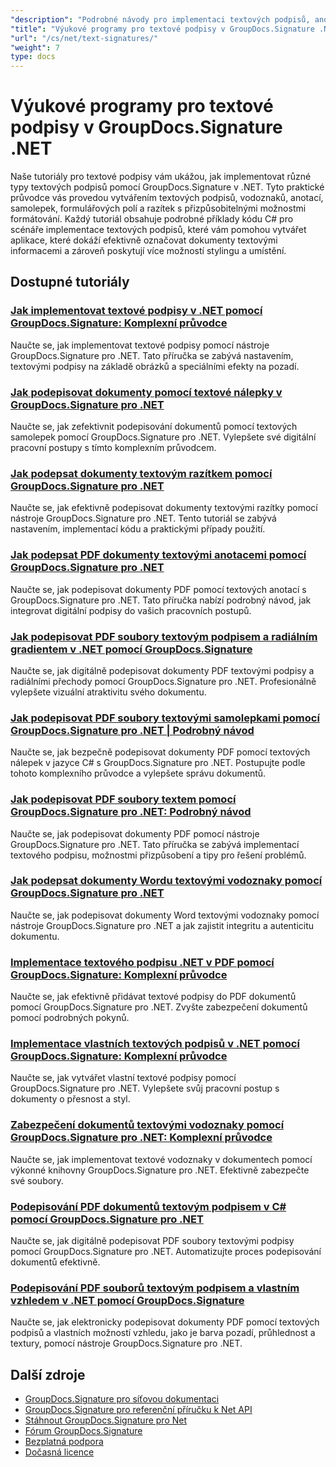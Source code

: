 ```yaml
---
"description": "Podrobné návody pro implementaci textových podpisů, anotací, vodoznaků a textového označování dokumentů pomocí GroupDocs.Signature pro .NET."
"title": "Výukové programy pro textové podpisy v GroupDocs.Signature .NET"
"url": "/cs/net/text-signatures/"
"weight": 7
type: docs
---
```

# Výukové programy pro textové podpisy v GroupDocs.Signature .NET

Naše tutoriály pro textové podpisy vám ukážou, jak implementovat různé typy textových podpisů pomocí GroupDocs.Signature v .NET. Tyto praktické průvodce vás provedou vytvářením textových podpisů, vodoznaků, anotací, samolepek, formulářových polí a razítek s přizpůsobitelnými možnostmi formátování. Každý tutoriál obsahuje podrobné příklady kódu C# pro scénáře implementace textových podpisů, které vám pomohou vytvářet aplikace, které dokáží efektivně označovat dokumenty textovými informacemi a zároveň poskytují více možností stylingu a umístění.

## Dostupné tutoriály

### [Jak implementovat textové podpisy v .NET pomocí GroupDocs.Signature: Komplexní průvodce](./master-text-signatures-dotnet-groupdocs-signature/)
Naučte se, jak implementovat textové podpisy pomocí nástroje GroupDocs.Signature pro .NET. Tato příručka se zabývá nastavením, textovými podpisy na základě obrázků a speciálními efekty na pozadí.

### [Jak podepisovat dokumenty pomocí textové nálepky v GroupDocs.Signature pro .NET](./sign-documents-text-sticker-groupdocs-signature-dotnet/)
Naučte se, jak zefektivnit podepisování dokumentů pomocí textových samolepek pomocí GroupDocs.Signature pro .NET. Vylepšete své digitální pracovní postupy s tímto komplexním průvodcem.

### [Jak podepsat dokumenty textovým razítkem pomocí GroupDocs.Signature pro .NET](./sign-documents-text-stamp-groupdocs-signature-net/)
Naučte se, jak efektivně podepisovat dokumenty textovými razítky pomocí nástroje GroupDocs.Signature pro .NET. Tento tutoriál se zabývá nastavením, implementací kódu a praktickými případy použití.

### [Jak podepsat PDF dokumenty textovými anotacemi pomocí GroupDocs.Signature pro .NET](./sign-pdf-text-annotations-groupdocs-signature-net/)
Naučte se, jak podepisovat dokumenty PDF pomocí textových anotací s GroupDocs.Signature pro .NET. Tato příručka nabízí podrobný návod, jak integrovat digitální podpisy do vašich pracovních postupů.

### [Jak podepisovat PDF soubory textovým podpisem a radiálním gradientem v .NET pomocí GroupDocs.Signature](./sign-pdf-text-radial-gradient-groupdocs-dotnet/)
Naučte se, jak digitálně podepisovat dokumenty PDF textovými podpisy a radiálními přechody pomocí GroupDocs.Signature pro .NET. Profesionálně vylepšete vizuální atraktivitu svého dokumentu.

### [Jak podepisovat PDF soubory textovými samolepkami pomocí GroupDocs.Signature pro .NET | Podrobný návod](./sign-pdfs-text-sticker-groupdocs-signature-net/)
Naučte se, jak bezpečně podepisovat dokumenty PDF pomocí textových nálepek v jazyce C# s GroupDocs.Signature pro .NET. Postupujte podle tohoto komplexního průvodce a vylepšete správu dokumentů.

### [Jak podepisovat PDF soubory textem pomocí GroupDocs.Signature pro .NET: Podrobný návod](./sign-pdf-text-groupdocs-signature-net/)
Naučte se, jak podepisovat dokumenty PDF pomocí nástroje GroupDocs.Signature pro .NET. Tato příručka se zabývá implementací textového podpisu, možnostmi přizpůsobení a tipy pro řešení problémů.

### [Jak podepsat dokumenty Wordu textovými vodoznaky pomocí GroupDocs.Signature pro .NET](./sign-word-documents-text-watermark-groupdocs-dotnet/)
Naučte se, jak podepisovat dokumenty Word textovými vodoznaky pomocí nástroje GroupDocs.Signature pro .NET a jak zajistit integritu a autenticitu dokumentu.

### [Implementace textového podpisu .NET v PDF pomocí GroupDocs.Signature: Komplexní průvodce](./implement-net-text-signature-in-pdfs-groupdocs/)
Naučte se, jak efektivně přidávat textové podpisy do PDF dokumentů pomocí GroupDocs.Signature pro .NET. Zvyšte zabezpečení dokumentů pomocí podrobných pokynů.

### [Implementace vlastních textových podpisů v .NET pomocí GroupDocs.Signature: Komplexní průvodce](./custom-text-signatures-groupdocs-dotnet/)
Naučte se, jak vytvářet vlastní textové podpisy pomocí GroupDocs.Signature pro .NET. Vylepšete svůj pracovní postup s dokumenty o přesnost a styl.

### [Zabezpečení dokumentů textovými vodoznaky pomocí GroupDocs.Signature pro .NET: Komplexní průvodce](./groupdocs-signature-net-text-watermark/)
Naučte se, jak implementovat textové vodoznaky v dokumentech pomocí výkonné knihovny GroupDocs.Signature pro .NET. Efektivně zabezpečte své soubory.

### [Podepisování PDF dokumentů textovým podpisem v C# pomocí GroupDocs.Signature pro .NET](./sign-pdf-text-signature-csharp-groupdocs/)
Naučte se, jak digitálně podepisovat PDF soubory textovými podpisy pomocí GroupDocs.Signature pro .NET. Automatizujte proces podepisování dokumentů efektivně.

### [Podepisování PDF souborů textovým podpisem a vlastním vzhledem v .NET pomocí GroupDocs.Signature](./sign-pdfs-text-signature-custom-appearance-dotnet/)
Naučte se, jak elektronicky podepisovat dokumenty PDF pomocí textových podpisů a vlastních možností vzhledu, jako je barva pozadí, průhlednost a textury, pomocí nástroje GroupDocs.Signature pro .NET.

## Další zdroje

- [GroupDocs.Signature pro síťovou dokumentaci](https://docs.groupdocs.com/signature/net/)
- [GroupDocs.Signature pro referenční příručku k Net API](https://reference.groupdocs.com/signature/net/)
- [Stáhnout GroupDocs.Signature pro Net](https://releases.groupdocs.com/signature/net/)
- [Fórum GroupDocs.Signature](https://forum.groupdocs.com/c/signature)
- [Bezplatná podpora](https://forum.groupdocs.com/)
- [Dočasná licence](https://purchase.groupdocs.com/temporary-license/)